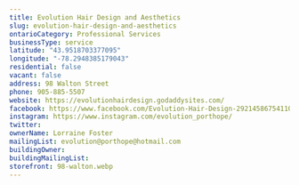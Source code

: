 ```yaml
---
title: Evolution Hair Design and Aesthetics
slug: evolution-hair-design-and-aesthetics
ontarioCategory: Professional Services
businessType: service
latitude: "43.9518703377095"
longitude: "-78.2948385179043"
residential: false
vacant: false
address: 98 Walton Street
phone: 905-885-5507
website: https://evolutionhairdesign.godaddysites.com/
facebook: https://www.facebook.com/Evolution-Hair-Design-292145867541108/
instagram: https://www.instagram.com/evolution_porthope/
twitter:
ownerName: Lorraine Foster
mailingList: evolution@porthope@hotmail.com
buildingOwner:
buildingMailingList:
storefront: 98-walton.webp
---
```


